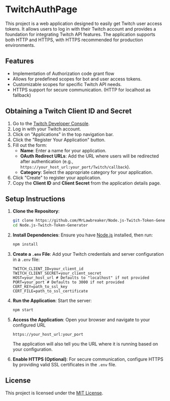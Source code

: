 # TwitchAuthPage

This project is a web application designed to easily get Twitch user access tokens. It allows users to log in with their Twitch account and provides a foundation for integrating Twitch API features. The application supports both HTTP and HTTPS, with HTTPS recommended for production environments.

## Features
- Implementation of Authorization code grant flow
- Allows for predefined scopes for bot and user access tokens.
- Customizable scopes for specific Twitch API needs.
- HTTPS support for secure communication. (HTTP for localhost as fallback)

## Obtaining a Twitch Client ID and Secret

1. Go to the [Twitch Developer Console](https://dev.twitch.tv/console).
2. Log in with your Twitch account.
3. Click on "Applications" in the top navigation bar.
4. Click the "Register Your Application" button.
5. Fill out the form:
   - **Name**: Enter a name for your application.
   - **OAuth Redirect URLs**: Add the URL where users will be redirected after authentication (e.g., `https://your_host_url:your_port/Twitch/callback`).
   - **Category**: Select the appropriate category for your application.
6. Click "Create" to register your application.
7. Copy the **Client ID** and **Client Secret** from the application details page.

## Setup Instructions
1. **Clone the Repository**:
    ```bash
    git clone https://github.com/MrLawbreaker/Node.js-Twitch-Token-Generator.git
    cd Node.js-Twitch-Token-Generator
    ```

2. **Install Dependencies**:
    Ensure you have [Node.js](https://nodejs.org/) installed, then run:
    ```bash
    npm install
    ```

3. **Create a `.env` File**:
    Add your Twitch credentials and server configuration in a `.env` file:
    ```
    TWITCH_CLIENT_ID=your_client_id
    TWITCH_CLIENT_SECRET=your_client_secret
    HOST=your_host_url # Defaults to "localhost" if not provided
    PORT=your_port # Defaults to 3000 if not provided
    CERT_KEY=path_to_ssl_key
    CERT_FILE=path_to_ssl_certificate
    ```

4. **Run the Application**:
    Start the server:
    ```bash
    npm start
    ```

5. **Access the Application**:
    Open your browser and navigate to your configured URL 

    ```https://your_host_url:your_port```

    The application will also tell you the URL where it is running based on your configuration.

6. **Enable HTTPS (Optional)**:
    For secure communication, configure HTTPS by providing valid SSL certificates in the `.env` file. 

## License
This project is licensed under the [MIT License](LICENSE).
